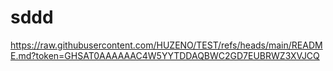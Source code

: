 # sddd
https://raw.githubusercontent.com/HUZENO/TEST/refs/heads/main/README.md?token=GHSAT0AAAAAAC4W5YYTDDAQBWC2GD7EUBRWZ3XVJCQ
